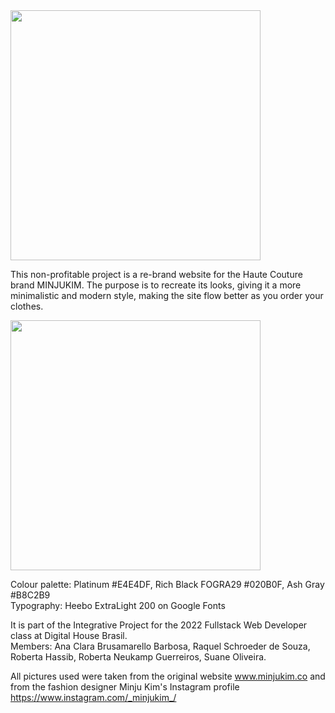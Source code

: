<img width="400px" src="https://www.tubeshowroom.com/wp-content/uploads/2020/06/MINJUKIM@4x-8.png">

This non-profitable project is a re-brand website for the Haute Couture brand MINJUKIM.
The purpose is to recreate its looks, giving it a more minimalistic and modern style, making the site flow better as you order your clothes.

<a href="https://github.com/clairos/newkim.co">
  <img width="400px" src="https://images.squarespace-cdn.com/content/v1/5c5886f38d97401ca529db8a/1601291594234-DF90CASFQYHCQ0Y9XSS6/minju-kim-clutser-illustration-london-2020-exhibition">
</a><br>

Colour palette: Platinum #E4E4DF, Rich Black FOGRA29 #020B0F, Ash Gray #B8C2B9<br>
Typography: Heebo ExtraLight 200 on Google Fonts

It is part of the Integrative Project for the 2022 Fullstack Web Developer class at Digital House Brasil. <br>
Members: Ana Clara Brusamarello Barbosa, Raquel Schroeder de Souza, Roberta Hassib, Roberta Neukamp Guerreiros, Suane Oliveira.

All pictures used were taken from the original website www.minjukim.co and from the fashion designer Minju Kim's Instagram profile https://www.instagram.com/_minjukim_/
